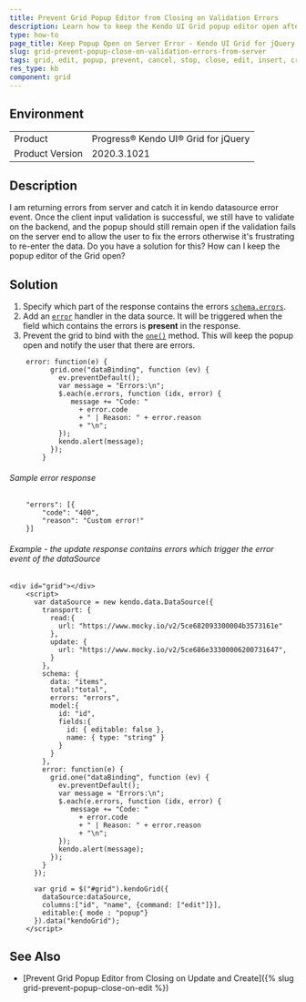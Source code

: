 ```yaml
---
title: Prevent Grid Popup Editor from Closing on Validation Errors
description: Learn how to keep the Kendo UI Grid popup editor open after an error occurs on the server.
type: how-to
page_title: Keep Popup Open on Server Error - Kendo UI Grid for jQuery
slug: grid-prevent-popup-close-on-validation-errors-from-server
tags: grid, edit, popup, prevent, cancel, stop, close, edit, insert, create, modal, reopen, keep, open, validation, fail, errors
res_type: kb
component: grid
---
```


## Environment

<table>
 <tr>
  <td>Product</td>
  <td>Progress® Kendo UI® Grid for jQuery</td> 
 </tr>
 <tr>
  <td>Product Version</td>
  <td>2020.3.1021</td>
 </tr>
</table>

## Description

I am returning errors from server and catch it in kendo datasource error event.  Once the client input validation is successful, we still have to validate on the backend, and the popup should still remain open if the validation fails on the server end to allow the user to fix the errors otherwise it's frustrating to re-enter the data. Do you have a solution for this? How can I keep the popup editor of the Grid open?

## Solution

1. Specify which part of the response contains the errors [`schema.errors`](/api/javascript/data/datasource/configuration/schema#schemaerrors).
1. Add an [`error`](/api/javascript/data/datasource/events/error) handler in the data source. It will be triggered when the field which contains the errors is **present** in the response.
1. Prevent the grid to bind with the [`one()`](/api/javascript/observable/methods/one) method. This will keep the popup open and notify the user that there are errors.

```
    error: function(e) {
          grid.one("dataBinding", function (ev) {
            ev.preventDefault();
            var message = "Errors:\n";            
            $.each(e.errors, function (idx, error) {             
               message += "Code: "
                 + error.code
                 + " | Reason: " + error.reason
              	 + "\n";
            });
            kendo.alert(message);
          });
        }
```

###### Sample error response

```
    "errors": [{
		"code": "400",
		"reason": "Custom error!"
	}]
```

###### Example - the update response contains errors which trigger the error event of the dataSource

```dojo
<div id="grid"></div>
    <script>
      var dataSource = new kendo.data.DataSource({
        transport: {
          read:{
            url: "https://www.mocky.io/v2/5ce682093300004b3573161e"
          },
          update: {
            url: "https://www.mocky.io/v2/5ce686e33300006200731647",
          }
        },
        schema: {
          data: "items",
          total:"total",
          errors: "errors",
          model:{
            id: "id",
            fields:{
              id: { editable: false },
              name: { type: "string" }
            }
          }
        },
        error: function(e) {
          grid.one("dataBinding", function (ev) {
            ev.preventDefault();
            var message = "Errors:\n";            
            $.each(e.errors, function (idx, error) {             
               message += "Code: "
                 + error.code
                 + " | Reason: " + error.reason
              	 + "\n";
            });
            kendo.alert(message);
          });
        }
      });

      var grid = $("#grid").kendoGrid({
        dataSource:dataSource,
        columns:["id", "name", {command: ["edit"]}],
        editable:{ mode : "popup"}
      }).data("kendoGrid");
    </script>
```

## See Also

* [Prevent Grid Popup Editor from Closing on Update and Create]({% slug grid-prevent-popup-close-on-edit %})
